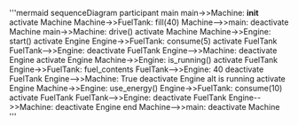 '''mermaid
 sequenceDiagram
     participant main
     main->>Machine: __init__
     activate Machine
     Machine->>FuelTank: fill(40)
     Machine-->>main: 
     deactivate Machine
     main->>Machine: drive()
     activate Machine
     Machine->>Engine: start()
     activate Engine
     Engine->>FuelTank: consume(5)
     activate FuelTank
     FuelTank-->>Engine: 
     deactivate FuelTank
     Engine-->>Machine: 
     deactivate Engine
     activate Engine
     Machine->>Engine: is_running()
     activate FuelTank
     Engine->>FuelTank: fuel_contents
     FuelTank-->>Engine: 40
     deactivate FuelTank
     Engine-->>Machine: True
     deactivate Engine
     alt is running
         activate Engine
         Machine->>Engine: use_energy()
         Engine->>FuelTank: consume(10)
         activate FuelTank
         FuelTank-->>Engine: 
         deactivate FuelTank
         Engine-->>Machine: 
         deactivate Engine
     end
     Machine-->>main: 
     deactivate Machine
'''
